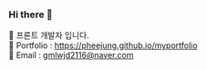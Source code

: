 ### Hi there 👋
🔭 프론트 개발자 입니다. <br />
🌱 Portfolio : https://pheejung.github.io/myportfolio <br />
💬 Email : gmlwjd2116@naver.com
<!--
**Pheejung/Pheejung** is a ✨ _special_ ✨ repository because its `README.md` (this file) appears on your GitHub profile.

Here are some ideas to get you started:

- 🔭
- 🌱 I’m currently learning ...
- 👯 I’m looking to collaborate on ...
- 🤔 I’m looking for help with ...
- 💬 Ask me about ...
- 📫 How to reach me: ...
- 😄 Pronouns: ...
- ⚡ Fun fact: ...
-->
